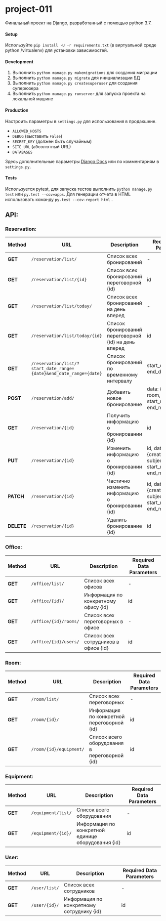 # project-011

Финальный проект на Django, разработанный с помощью python 3.7.

#### Setup
Используйте `pip install -U -r requirements.txt` (в виртуальной среде python /virtualenv) для установки зависимостей.

#### Development
1. Выполнить `python manage.py makemigrations` для создания миграции
1. Выполнить `python manage.py migrate` для инициализации БД
2. Выполнить `python manage.py createsuperuser` для создания суперюзера
3. Выполнить `python manage.py runserver` для запуска проекта на локальной машине

#### Production
Настроить параметры в `settings.py` для использования в продакшене.
* `ALLOWED_HOSTS`
* `DEBUG` (выставить `False`)
* `SECRET_KEY` (должен быть случайным)
* `SITE_URL` (абсолютный URL)
* `DATABASES`

Здесь дополнительные параметры [Django Docs](https://docs.djangoproject.com/en/2.2/ref/settings/) или по комментариям в `settings.py`.

#### Tests
Используется pytest, для запуска тестов выполнить `python manage.py test` или `py.test --cov=apps`.
Для генерации отчета в HTML использовать команду `py.test --cov-report html` .

## API:
### Reservation:
| Method        | URL           | Description  | Required Data Parameters |
| ------------- | ------------- | ------------ | ------ |
| **GET** | `/reservation/list/` |  Список всех бронирований | - |
| **GET** | `/reservation/list/{id}` |  Список всех бронирований переговорной {id} | id |
| **GET** | `/reservation/list/today/` |  Список всех бронирований на день вперед | - |
| **GET** | `/reservation/list/today/{id}` |  Список бронирований переговорной {id} на день вперед | id |
| **GET** | `/reservation/list/?start_date_range={date}&end_date_range={date}` |  Список бронирований по временному интервалу | start_date_range, end_date_range |
| **POST** | `/reservation/add/` |  Добавить новое бронирование | data: {created_by, room, subject, start_meeting_time, end_meeting_time} |
| **GET** | `/reservation/{id}` |  Получить информацию о бронировании {id} | id |
| **PUT** | `/reservation/{id}` |  Изменить информацию о бронировании {id} | id, data: {created_by, room, subject, start_meeting_time, end_meeting_time} |
| **PATCH** | `/reservation/{id}` |  Частично изменить информацию о бронировании {id} | id, data: {created_by, room, subject, start_meeting_time, end_meeting_time} |
| **DELETE** | `/reservation/{id}` |  Удалить бронирование {id} | id |

### Office:
| Method        | URL           | Description  | Required Data Parameters |
| ------------- | ------------- | ------------ | ------ |
| **GET** | `/office/list/` |  Список всех офисов | - |
| **GET** | `/office/{id}/` |  Информация по конкретному офису {id} | id |
| **GET** | `/office/{id}/rooms/` |  Список всех переговорных в офисе | - |
| **GET** | `/office/{id}/users/` |  Список всех сотрудников в офисе {id} | id |

### Room:
| Method        | URL           | Description  | Required Data Parameters |
| ------------- | ------------- | ------------ | ------ |
| **GET** | `/room/list/` |  Список всех переговорных | - |
| **GET** | `/room/{id}/` |  Информация по конкретной переговорной {id} | id |
| **GET** | `/room/{id}/equipment/` |  Список всего оборудования в переговорной {id} | id |

### Equipment:
| Method        | URL           | Description  | Required Data Parameters |
| ------------- | ------------- | ------------ | ------ |
| **GET** | `/equipment/list/` |  Список всего оборудования | - |
| **GET** | `/equipment/{id}/` |  Информация по конкретной единице оборудования {id} | id |

### User:
| Method        | URL           | Description  | Required Data Parameters |
| ------------- | ------------- | ------------ | ------ |
| **GET** | `/user/list/` |  Список всех сотрудников | - |
| **GET** | `/user/{id}/` |  Информация по конкретному сотруднику {id} | id |
